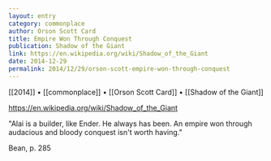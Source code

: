 ```yaml
---
layout: entry
category: commonplace
author: Orson Scott Card
title: Empire Won Through Conquest
publication: Shadow of the Giant
link: https://en.wikipedia.org/wiki/Shadow_of_the_Giant
date: 2014-12-29
permalink: 2014/12/29/orson-scott-empire-won-through-conquest
---
```


[[2014]] • [[commonplace]] • [[Orson Scott Card]] • [[Shadow of the Giant]]

https://en.wikipedia.org/wiki/Shadow_of_the_Giant

"Alai is a builder, like Ender. He always has been. An empire won through audacious and bloody conquest isn't worth having."

Bean, p. 285
